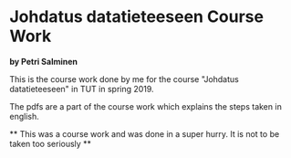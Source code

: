 # Johdatus datatieteeseen Course Work

__by Petri Salminen__

This is the course work done by me for the course "Johdatus datatieteeseen" in TUT in spring 2019.

The pdfs are a part of the course work which explains the steps taken in english.

** This was a course work and was done in a super hurry. It is not to be taken too seriously **
